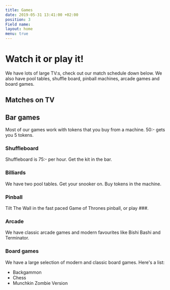 ```yaml
---
title: Games
date: 2019-05-31 13:41:00 +02:00
position: 3
Field name: 
layout: home
menu: true
---
```


# Watch it or play it!

We have lots of large TV:s, check out our match schedule down below. We also have pool tables, shuffle board, pinball machines, arcade games and board games.

## Matches on TV

## Bar games

Most of our games work with tokens that you buy from a machine. 50:- gets you 5 tokens.

### Shuffleboard

Shuffleboard is 75:- per hour. Get the kit in the bar.

### Billiards

We have two pool tables. Get your snooker on. Buy tokens in the machine.

### Pinball

Tilt The Wall in the fast paced Game of Thrones pinball, or play ###.

### Arcade

We have classic arcade games and modern favourites like Bishi Bashi and Terminator.

### Board games

We have a large selection of modern and classic board games. Here's a list:

- Backgammon
- Chess
- Munchkin Zombie Version

